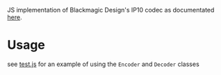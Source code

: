JS implementation of Blackmagic Design's IP10 codec as documentated [here](https://downloads.blackmagicdesign.com/Developer/Converters/20240613-76d445/Blackmagic_IP10_Codec_v1.1.zip).

# Usage
see [test.js](./test.js) for an example of using the `Encoder` and `Decoder` classes
